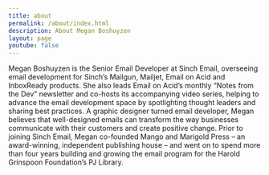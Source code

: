 ```yaml
---
title: about
permalink: /about/index.html
description: About Megan Boshuyzen
layout: page
youtube: false
---
```


Megan Boshuyzen is the Senior Email Developer at Sinch Email, overseeing email development for Sinch’s Mailgun, Mailjet, Email on Acid and InboxReady products. She also leads Email on Acid’s monthly “Notes from the Dev” newsletter and co-hosts its accompanying video series, helping to advance the email development space by spotlighting thought leaders and sharing best practices. A graphic designer turned email developer, Megan believes that well-designed emails can transform the way businesses communicate with their customers and create positive change. Prior to joining Sinch Email, Megan co-founded Mango and Marigold Press – an award-winning, independent publishing house – and went on to spend more than four years building and growing the email program for the Harold Grinspoon Foundation’s PJ Library. 
